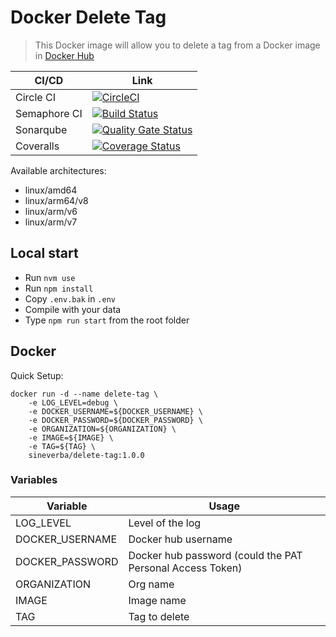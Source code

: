 Docker Delete Tag
=================

> This Docker image will allow you to delete a tag from a Docker image in [Docker Hub](https://hub.docker.com/)

| CI/CD | Link |
| ----- | ---- |
| Circle CI | [![CircleCI](https://circleci.com/gh/sineverba/docker-delete-tag.svg?style=svg)](https://circleci.com/gh/sineverba/docker-delete-tag) |
| Semaphore CI | [![Build Status](https://sineverba.semaphoreci.com/badges/docker-delete-tag.svg)](https://sineverba.semaphoreci.com/projects/docker-delete-tag) |
| Sonarqube | [![Quality Gate Status](https://sonarcloud.io/api/project_badges/measure?project=docker-delete-tag&metric=alert_status)](https://sonarcloud.io/dashboard?id=docker-delete-tag) |
| Coveralls | [![Coverage Status](https://coveralls.io/repos/github/sineverba/docker-delete-tag/badge.svg?branch=master)](https://coveralls.io/github/sineverba/docker-delete-tag?branch=master) |

Available architectures:

+ linux/amd64
+ linux/arm64/v8
+ linux/arm/v6
+ linux/arm/v7

## Local start

+ Run `nvm use`
+ Run `npm install`
+ Copy `.env.bak` in `.env`
+ Compile with your data
+ Type `npm run start` from the root folder

## Docker

Quick Setup:

```shell
docker run -d --name delete-tag \
	-e LOG_LEVEL=debug \
	-e DOCKER_USERNAME=${DOCKER_USERNAME} \
	-e DOCKER_PASSWORD=${DOCKER_PASSWORD} \
	-e ORGANIZATION=${ORGANIZATION} \
	-e IMAGE=${IMAGE} \
	-e TAG=${TAG} \
	sineverba/delete-tag:1.0.0
```

### Variables

| Variable | Usage |
| -------- | ----- |
| LOG_LEVEL | Level of the log |
| DOCKER_USERNAME | Docker hub username |
| DOCKER_PASSWORD | Docker hub password (could the PAT Personal Access Token) |
| ORGANIZATION | Org name |
| IMAGE | Image name |
| TAG | Tag to delete |

